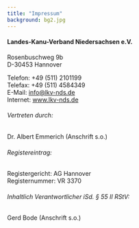 ```yaml
---
title: "Impressum"
background: bg2.jpg
---
```


#### Landes-Kanu-Verband Niedersachsen e.V.
Rosenbuschweg 9b  
D-30453 Hannover


Telefon: +49 (511) 2101199  
Telefax: +49 (511) 4584349  
E-Mail: info@lkv-nds.de  
Internet: www.lkv-nds.de

###### Vertreten durch:  
Dr. Albert Emmerich (Anschrift s.o.)

###### Registereintrag:
Registergericht: AG Hannover  
Registernummer: VR 3370

###### Inhaltlich Verantwortlicher iSd. § 55 II RStV:  
Gerd Bode (Anschrift s.o.)

